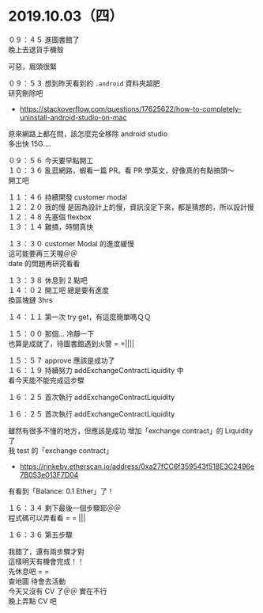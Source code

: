 # 2019.10.03（四）

０９：４５ 進圖書館了  
晚上去退貨手機殼  

可惡，眉頭很緊  


０９：５３ 想到昨天看到的 `.android` 資料夾超肥  
研究刪除吧
- https://stackoverflow.com/questions/17625622/how-to-completely-uninstall-android-studio-on-mac

原來網路上都在問，該怎麼完全移除 android studio  
多出快 15G....  

０９：５６ 今天要早點開工  
１０：３６ 亂逛網路，蝦看一篇 PR。看 PR 學英文，好像真的有點搞頭～  
開工吧  

１１：４６ 持續開發 customer modal  
１２：２０ 我的慢 是因為設計上的慢，資訊沒定下來，都是猜想的，所以設計慢  
１２：４８ 先塞個 flexbox  
１３：１４ 難搞，時間真快  

１３：３０ customer Modal 的進度緩慢  
這可能要再三天喔＠＠  
date 的問題再研究看看  

１３：３８ 休息到 2 點吧  
１４：０２ 開工吧  總是要有進度  
換區塊鏈 3hrs  

１４：１１ 第一次 try get，有這麼簡單嗎ＱＱ  

１５：００ 那個... 冷靜一下  
也算是成就了，待圖書館遇到火警 = =||||  

１５：５７ approve 應該是成功了  
１６：１９ 持續努力 addExchangeContractLiquidity 中  
看今天能不能完成這步驟  

１６：２５ 首次執行 addExchangeContractLiquidity  

１６：２５ 首次執行 addExchangeContractLiquidity  

雖然有很多不懂的地方，但應該是成功 增加「exchange contract」的 Liquidity 了  
我 test 的「exchange contract」  
- https://rinkeby.etherscan.io/address/0xa27fCC6f359543f518E3C2496e7B053e013F7D04

有看到「Balance: 0.1 Ether」了！  

１６：３４ 剩下最後一個步驟耶＠＠  
程式碼可以弄看看 = = |||  

１６：３６ 第五步驟

我錯了，還有兩步驟才對  
這樣明天有機會完成！！  
先休息吧 = =  
查地圖  待會去活動  
今天又沒有 CV 了＠＠  實在不行  
晚上弄點 CV 吧  